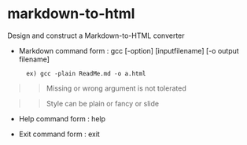 # markdown-to-html
Design and construct a Markdown-to-HTML converter

* Markdown command form : gcc [-option] [inputfilename] [-o output filename] 

        ex) gcc -plain ReadMe.md -o a.html
  
>> Missing or wrong argument is not tolerated
  
>> Style can be plain or fancy or slide
  

  
* Help command form : help       

* Exit command form : exit
  

